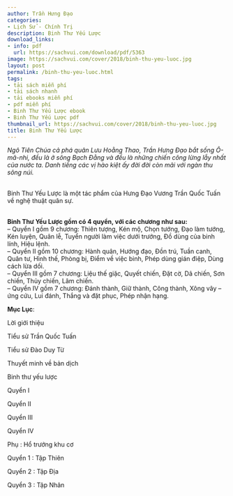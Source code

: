 ```yaml
---
author: Trần Hưng Đạo
categories:
- Lịch Sử - Chính Trị
description: Binh Thư Yếu Lược
download_links:
- info: pdf
  url: https://sachvui.com/download/pdf/5363
image: https://sachvui.com/cover/2018/binh-thu-yeu-luoc.jpg
layout: post
permalink: /binh-thu-yeu-luoc.html
tags:
- tải sách miễn phí
- tải sách nhanh
- tải ebooks miễn phí
- pdf miễn phí
- Binh Thư Yếu Lược ebook
- Binh Thư Yếu Lược pdf
thumbnail_url: https://sachvui.com/cover/2018/binh-thu-yeu-luoc.jpg
title: Binh Thư Yếu Lược
---
```


 <div class="item-desc text-justify"> <p><em>Ngô Tiên Chúa cả phá quân Lưu Hoằng Thao, Trần Hưng Đạo bắt sống Ô-mã-nhi, đều là ở sông Bạch Đằng và đều là những chiến công lừng lẫy nhất của nước ta. Danh tiếng các vị hào kiệt ấy đời đời còn mãi với ngàn thu sông núi.</em></p><p><br>Binh Thư Yếu Lược là một tác phẩm của Hưng Đạo Vương Trần Quốc Tuấn về nghệ thuật quân sự.</p><p><br><strong>Binh Thư Yếu Lược gồm có 4 quyển, với các chương như sau:</strong><br>– Quyển I gồm 9 chương: Thiên tượng, Kén mộ, Chọn tướng, Đạo làm tướng, Kén luyện, Quân lễ, Tuyển người làm việc dưới trướng, Đồ dùng của binh lính, Hiệu lệnh.<br>– Quyển II gồm 10 chương: Hành quân, Hướng đạo, Đồn trú, Tuần canh, Quân tư, Hình thế, Phòng bị, Điểm về việc binh, Phép dùng gián điệp, Dùng cách lừa dối.<br>– Quyển III gồm 7 chương: Liệu thế giặc, Quyết chiến, Đặt cờ, Dã chiến, Sơn chiến, Thủy chiến, Lâm chiến.<br>– Quyển IV gồm 7 chương: Đánh thành, Giữ thành, Công thành, Xông vây – ứng cứu, Lui đánh, Thắng và đặt phục, Phép nhận hạng.</p><p><strong>Mục Lục</strong>:</p><p>Lời giới thiệu</p><p>Tiểu sử Trần Quốc Tuấn</p><p>Tiểu sử Đào Duy Từ</p><p>Thuyết minh về bản dịch</p><p>Binh thư yếu lược</p><p>Quyển I</p><p>Quyển II</p><p>Quyển III</p><p>Quyển IV</p><p>Phụ : Hổ trướng khu cơ</p><p>Quyển 1 : Tập Thiên</p><p>Quyển 2 : Tập Địa</p><p>Quyển 3 : Tập Nhân</p> </div>
